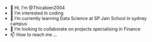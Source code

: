 - 👋 Hi, I’m @Thicabien2004
- 👀 I’m interested in coding
- 🌱 I’m currently learning Data Science at SP Jain School in sydney campus
- 💞️ I’m looking to collaborate on projects specialising in Finance
- 📫 How to reach me ...

<!---
Thicabien2004/Thicabien2004 is a ✨ special ✨ repository because its `README.md` (this file) appears on your GitHub profile.
You can click the Preview link to take a look at your changes.
--->
